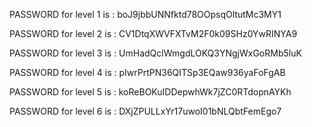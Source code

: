 PASSWORD for level 1 is : boJ9jbbUNNfktd78OOpsqOltutMc3MY1


PASSWORD for level 2 is : CV1DtqXWVFXTvM2F0k09SHz0YwRINYA9


PASSWORD for level 3 is : UmHadQclWmgdLOKQ3YNgjWxGoRMb5luK


PASSWORD for level 4 is : pIwrPrtPN36QITSp3EQaw936yaFoFgAB


PASSWORD for level 5 is : koReBOKuIDDepwhWk7jZC0RTdopnAYKh


PASSWORD for level 6 is : DXjZPULLxYr17uwoI01bNLQbtFemEgo7






